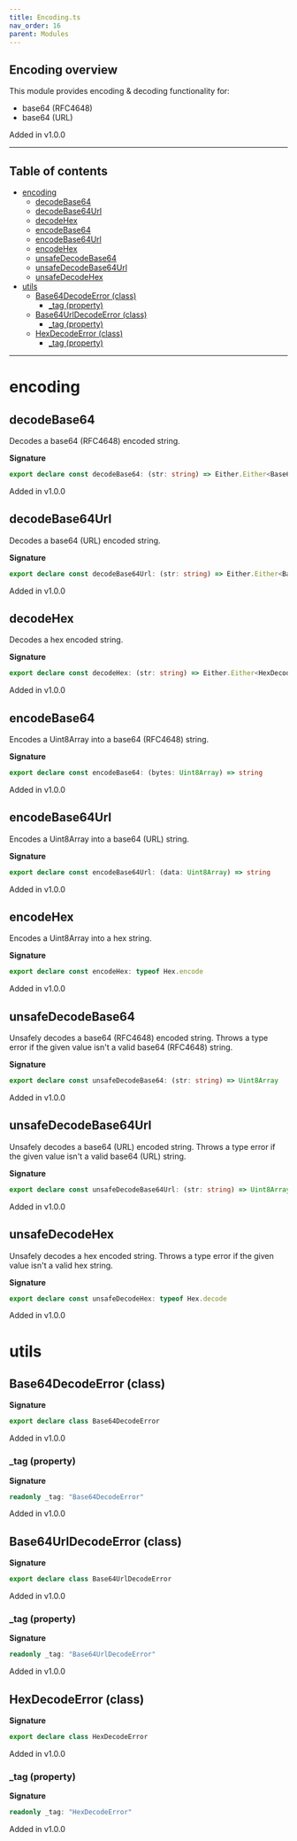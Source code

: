 ```yaml
---
title: Encoding.ts
nav_order: 16
parent: Modules
---
```


## Encoding overview

This module provides encoding & decoding functionality for:

- base64 (RFC4648)
- base64 (URL)

Added in v1.0.0

---

<h2 class="text-delta">Table of contents</h2>

- [encoding](#encoding)
  - [decodeBase64](#decodebase64)
  - [decodeBase64Url](#decodebase64url)
  - [decodeHex](#decodehex)
  - [encodeBase64](#encodebase64)
  - [encodeBase64Url](#encodebase64url)
  - [encodeHex](#encodehex)
  - [unsafeDecodeBase64](#unsafedecodebase64)
  - [unsafeDecodeBase64Url](#unsafedecodebase64url)
  - [unsafeDecodeHex](#unsafedecodehex)
- [utils](#utils)
  - [Base64DecodeError (class)](#base64decodeerror-class)
    - [\_tag (property)](#_tag-property)
  - [Base64UrlDecodeError (class)](#base64urldecodeerror-class)
    - [\_tag (property)](#_tag-property-1)
  - [HexDecodeError (class)](#hexdecodeerror-class)
    - [\_tag (property)](#_tag-property-2)

---

# encoding

## decodeBase64

Decodes a base64 (RFC4648) encoded string.

**Signature**

```ts
export declare const decodeBase64: (str: string) => Either.Either<Base64DecodeError, Uint8Array>
```

Added in v1.0.0

## decodeBase64Url

Decodes a base64 (URL) encoded string.

**Signature**

```ts
export declare const decodeBase64Url: (str: string) => Either.Either<Base64UrlDecodeError, Uint8Array>
```

Added in v1.0.0

## decodeHex

Decodes a hex encoded string.

**Signature**

```ts
export declare const decodeHex: (str: string) => Either.Either<HexDecodeError, Uint8Array>
```

Added in v1.0.0

## encodeBase64

Encodes a Uint8Array into a base64 (RFC4648) string.

**Signature**

```ts
export declare const encodeBase64: (bytes: Uint8Array) => string
```

Added in v1.0.0

## encodeBase64Url

Encodes a Uint8Array into a base64 (URL) string.

**Signature**

```ts
export declare const encodeBase64Url: (data: Uint8Array) => string
```

Added in v1.0.0

## encodeHex

Encodes a Uint8Array into a hex string.

**Signature**

```ts
export declare const encodeHex: typeof Hex.encode
```

Added in v1.0.0

## unsafeDecodeBase64

Unsafely decodes a base64 (RFC4648) encoded string. Throws a type error if the
given value isn't a valid base64 (RFC4648) string.

**Signature**

```ts
export declare const unsafeDecodeBase64: (str: string) => Uint8Array
```

Added in v1.0.0

## unsafeDecodeBase64Url

Unsafely decodes a base64 (URL) encoded string. Throws a type error if the
given value isn't a valid base64 (URL) string.

**Signature**

```ts
export declare const unsafeDecodeBase64Url: (str: string) => Uint8Array
```

Added in v1.0.0

## unsafeDecodeHex

Unsafely decodes a hex encoded string. Throws a type error if the
given value isn't a valid hex string.

**Signature**

```ts
export declare const unsafeDecodeHex: typeof Hex.decode
```

Added in v1.0.0

# utils

## Base64DecodeError (class)

**Signature**

```ts
export declare class Base64DecodeError
```

Added in v1.0.0

### \_tag (property)

**Signature**

```ts
readonly _tag: "Base64DecodeError"
```

Added in v1.0.0

## Base64UrlDecodeError (class)

**Signature**

```ts
export declare class Base64UrlDecodeError
```

Added in v1.0.0

### \_tag (property)

**Signature**

```ts
readonly _tag: "Base64UrlDecodeError"
```

Added in v1.0.0

## HexDecodeError (class)

**Signature**

```ts
export declare class HexDecodeError
```

Added in v1.0.0

### \_tag (property)

**Signature**

```ts
readonly _tag: "HexDecodeError"
```

Added in v1.0.0
